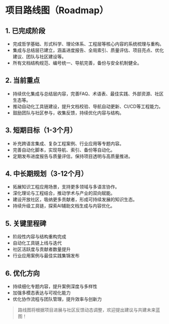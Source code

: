 # 项目路线图（Roadmap）

## 1. 已完成阶段

- 完成哲学基础、形式科学、理论体系、工程层等核心内容的系统梳理与重构。
- 集成与总结层已建立，涵盖进度报告、全局索引、质量评估、项目亮点、优化建议、团队与社区建设等。
- 所有文档结构规范、编号统一、导航完善，备份与安全机制健全。

## 2. 当前重点

- 持续优化集成与总结层内容，完善FAQ、术语表、最佳实践、外部资源、社区生态等。
- 推动自动化工具链建设，提升文档校验、导航自动更新、CI/CD等工程能力。
- 鼓励团队与社区参与，收集反馈，持续优化内容与结构。

## 3. 短期目标（1-3个月）

- 补充跨语言集成、复杂工程案例、行业应用等专题内容。
- 完善自动化脚本，实现导航、索引、备份等自动化。
- 定期发布进度报告与质量评估，保持项目透明与高质量推进。

## 4. 中长期规划（3-12个月）

- 拓展知识工程应用场景，支持更多领域与多语言协作。
- 深化理论与工程结合，推动学术与产业的双向赋能。
- 建设开放社区，吸纳更多贡献者，形成可持续发展的知识生态。
- 持续升级工具链，探索AI辅助文档生成与内容优化。

## 5. 关键里程碑

- 阶段性内容与结构重构完成
- 自动化工具链上线与迭代
- 社区活跃度与贡献者数量提升
- 行业应用案例与最佳实践集锦发布

## 6. 优化方向

- 持续细化专题内容，提升案例深度与多样性
- 加强多模态表达与可视化能力
- 优化协作流程与团队管理，提升效率与创新力

> 路线图将根据项目进展与社区反馈动态调整，欢迎提出建议与共建未来蓝图！
